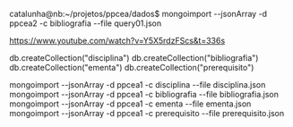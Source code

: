 
catalunha@nb:~/projetos/ppcea/dados$ mongoimport --jsonArray -d ppcea2 -c bibliografia --file query01.json


https://www.youtube.com/watch?v=Y5X5rdzFScs&t=336s

db.createCollection("disciplina")
db.createCollection("bibliografia")
db.createCollection("ementa")
db.createCollection("prerequisito")

mongoimport --jsonArray -d ppcea1 -c disciplina --file disciplina.json
mongoimport --jsonArray -d ppcea1 -c bibliografia --file bibliografia.json
mongoimport --jsonArray -d ppcea1 -c ementa --file ementa.json
mongoimport --jsonArray -d ppcea1 -c prerequisito --file prerequisito.json
